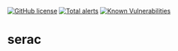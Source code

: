 [![GitHub license](https://img.shields.io/github/license/c2corg/serac.svg)](https://github.com/c2corg/serac/blob/master/LICENSE) [![Total alerts](https://img.shields.io/lgtm/alerts/g/c2corg/serac.svg?logo=lgtm&logoWidth=18)](https://lgtm.com/projects/g/c2corgserac/alerts/) [![Known Vulnerabilities](https://snyk.io/test/github/c2corg/serac/badge.svg)](https://snyk.io/test/github/c2corg/serac)

# serac
